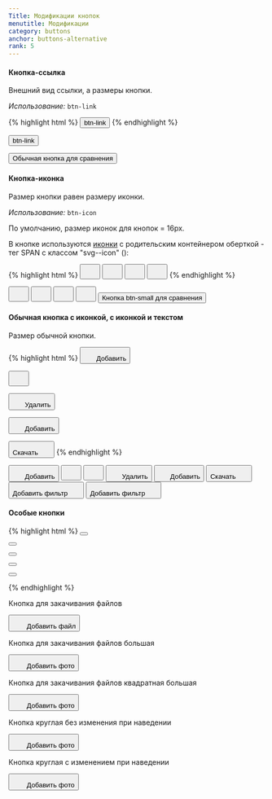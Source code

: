```yaml
---
Title: Модификации кнопок
menutitle: Модификации
category: buttons
anchor: buttons-alternative
rank: 5
---
```


#### Кнопка-ссылка

Внешний вид ссылки, а размеры кнопки.

_Использование:_ `btn-link`

{% highlight html %}
  <button class="btn-link">btn-link</button>
{% endhighlight %}

<div class="bs-docs-example">
  <div class="">
  <button class="btn-link">btn-link</button>

  <button class="btn-default ml-10">Обычная кнопка для сравнения</button>
  </div>
</div>

#### Кнопка-иконка

Размер кнопки равен размеру иконки.

_Использование:_ `btn-icon`

По умолчанию, размер иконок для кнопок = 16px.

В кнопке используются <a href="https://infotech-ru.github.io/dsf-common-ui/icons">иконки</a> с родительским контейнером оберткой - тег SPAN с классом "svg--icon" (<span class="svg--icon">):

{% highlight html %}
  <button class="btn-icon"><span class="svg--icon"><svg class="bicolors-plus" width="24" height="24"><use xlink:href="sprite.symbol.svg#bicolors-plus"></use></svg></span></button>
  <button class="btn-icon"><span class="svg--icon"><svg class="bicolors-arrows_reload" width="24" height="24"><use xlink:href="sprite.symbol.svg#bicolors-arrows_reload"></use></svg></span></button>
  <button class="btn-icon"><span class="svg--icon svg-danger"><svg class="bicolors-delete" width="24" height="24"><use xlink:href="sprite.symbol.svg#bicolors-delete"></use></svg></span></button>
  <button class="btn-icon btn-icon_h20"><span class="svg--icon"><svg class="bicolors-plus__24vb" width="24" height="24"><use xlink:href="sprite.symbol.svg#bicolors-plus__24vb"></use></svg></span></button>
{% endhighlight %}
<div class="bs-docs-example">
  <div class="">
  <button class="btn-icon"><span class="svg--icon"><svg class="bicolors-plus" width="24" height="24"><use xlink:href="/dsf-common-ui/dist/sprite.symbol.svg#bicolors-plus"></use></svg></span></button>
  <button class="btn-icon ml-10"><span class="svg--icon"><svg class="bicolors-arrows_reload" width="24" height="24"><use xlink:href="/dsf-common-ui/dist/sprite.symbol.svg#bicolors-arrows_reload"></use></svg></span></button>
  <button class="btn-icon ml-10"><span class="svg--icon svg-danger"><svg class="bicolors-delete" width="24" height="24"><use xlink:href="/dsf-common-ui/dist/sprite.symbol.svg#bicolors-delete"></use></svg></span></button>
  <button class="btn-icon btn-icon_h20 ml-10"><span class="svg--icon"><svg class="bicolors-plus__24vb" width="24" height="24"><use xlink:href="/dsf-common-ui/dist/sprite.symbol.svg#bicolors-plus__24vb"></use></svg></span></button>
  <button class="btn-default btn-small ml-10">Кнопка btn-small для сравнения</button>
  </div>
</div>

#### Обычная кнопка c иконкой, с иконкой и текстом

Размер обычной кнопки.

{% highlight html %}
  <button class="btn-link"><span class="svg--icon"><svg class="bicolors-plus" width="24" height="24"><use xlink:href="sprite.symbol.svg#bicolors-plus"></use></svg></span><span class="btn-text">Добавить</span></button>
  
  <button class="btn-success__outline"><span class="svg--icon"><svg class="bicolors-filter" width="24" height="24"><use xlink:href="sprite.symbol.svg#bicolors-filter"></use></svg></span></button>

  <button class="btn-danger__outline"><span class="svg--icon"><svg class="bicolors-delete" width="24" height="24"><use xlink:href="sprite.symbol.svg#bicolors-delete"></use></svg></span><span class="btn-text">Удалить</span></button>

  <button class="btn-primary"><span class="svg--icon"><svg class="bicolors-plus" width="24" height="24"><use xlink:href="sprite.symbol.svg#bicolors-plus"></use></svg></span><span class="btn-text">Добавить</span></button>

  <button class="btn-primary__outline"><span class="btn-text">Скачать</span><span class="svg--icon"><svg class="bicolors-export" width="24" height="24"><use xlink:href="sprite.symbol.svg#bicolors-export"></use></svg></span></button>
{% endhighlight %}

<div class="bs-docs-example">
  <button class="btn-link"><span class="svg--icon"><svg  class="bicolors-plus" width="24" height="24"><use xlink:href="/dsf-common-ui/dist/sprite.symbol.svg#bicolors-plus"></use></svg></span><span class="btn-text">Добавить</span></button>
  <button class="btn-success__outline ml-10"><span class="svg--icon"><svg  class="bicolors-filter" width="24" height="24"><use xlink:href="/dsf-common-ui/dist/sprite.symbol.svg#bicolors-filter"></use></svg></span></button>
  <button class="btn-success ml-10"><span class="svg--icon"><svg  class="bicolors-filter" width="24" height="24"><use xlink:href="/dsf-common-ui/dist/sprite.symbol.svg#bicolors-filter"></use></svg></span></button>
  <button class="btn-danger__outline ml-10"><span class="svg--icon"><svg class="bicolors-delete" width="24" height="24"><use xlink:href="/dsf-common-ui/dist/sprite.symbol.svg#bicolors-delete"></use></svg></span><span class="btn-text">Удалить</span></button>
  <button class="btn-primary ml-10"><span class="svg--icon"><svg class="bicolors-plus" width="24" height="24"><use xlink:href="/dsf-common-ui/dist/sprite.symbol.svg#bicolors-plus"></use></svg></span><span class="btn-text">Добавить</span></button>
  <button class="btn-primary__outline ml-10"><span class="btn-text">Скачать</span><span class="svg--icon"><svg class="bicolors-export" width="24" height="24"><use xlink:href="/dsf-common-ui/dist/sprite.symbol.svg#bicolors-export"></use></svg></span></button>
  <button class="btn-success__outline ml-10"><span class="btn-text">Добавить фильтр</span><span class="svg--icon"><svg class="bicolors-filter_plus" width="24" height="24"><use xlink:href="/dsf-common-ui/dist/sprite.symbol.svg#bicolors-filter_plus"></use></svg></span></button>
  <button class="btn-success__danger ml-10"><span class="btn-text">Добавить фильтр</span><span class="svg--icon"><svg class="bicolors-filter_plus" width="24" height="24"><use xlink:href="/dsf-common-ui/dist/sprite.symbol.svg#bicolors-filter_plus"></use></svg></span></button>
</div>



#### Особые кнопки

{% highlight html %}
<button class="btn-download"><span class="btn-download_inner"><?= Icons::withText('bicolors-doc', Yii::t('app', 'Добавить файл')) ?></span></button>

<button class="btn-download btn-download__large"><span class="btn-download_inner"><?= Icons::withText('bicolors-photo__24vb', Yii::t('app', 'Добавить фото')) ?></span></button>

<button class="btn-download btn-download__square"><span class="btn-download_inner"><?= Icons::withText('bicolors-photo__24vb', Yii::t('app', 'Добавить фото')) ?></span></button>

<button class="btn-download btn-download__circle"><span class="btn-download_inner"><?= Icons::withText('bicolors-photo__24vb', Yii::t('app', 'Добавить фото')) ?></span></button>
>
<div class="blockBusinessCardLeft">
    <div class="blockBusinessCardLeft_image blockBusinessCardLeft_image__personal">
      <button class="btn-download btn-download__circle btn-download__onHover p-absolute top-0"><span class="btn-download_inner"><?= Icons::withText('bicolors-photo__24vb', Yii::t('app', 'Добавить фото')) ?></span></button>
    </div>
</div>

{% endhighlight %}
<div class="bs-docs-example">
    <div class="row">
        <div class="col-4">
            <p>Кнопка для закачивания файлов</p>
            <button class="btn-download">
                <span class="btn-download_inner">
                    <span class="svg--icon"><svg width="24" height="24"><use xlink:href="/dsf-common-ui/dist/sprite.symbol.svg#bicolors-doc"></use></svg></span>
                    <span class="btn-text">Добавить файл</span>
                </span>
            </button>
            <div class="mt-20">
                <p>Кнопка для закачивания файлов большая</p>
                <button class="btn-download btn-download__large">
                    <span class="btn-download_inner">
                        <span class="svg--icon"><svg width="24" height="24"><use xlink:href="/dsf-common-ui/dist/sprite.symbol.svg#bicolors-photo__24vb"></use></svg></span>
                        <span class="btn-text">Добавить фото</span>
                    </span>
                </button>
            </div>
        </div>
        <div class="col-4">
            <p>Кнопка для закачивания файлов квадратная большая</p>
            <button class="btn-download btn-download__square">
                <span class="btn-download_inner">
                    <span class="svg--icon"><svg width="24" height="24"><use xlink:href="/dsf-common-ui/dist/sprite.symbol.svg#bicolors-photo__24vb"></use></svg></span>
                    <span class="btn-text">Добавить фото</span>
                </span>
            </button>
        </div>
        <div class="col-4">
            <p>Кнопка круглая без изменения при наведении</p>
            <button class="btn-download btn-download__circle">
                <span class="btn-download_inner">
                    <span class="svg--icon"><svg width="24" height="24"><use xlink:href="/dsf-common-ui/dist/sprite.symbol.svg#bicolors-photo__24vb"></use></svg></span>
                    <span class="btn-text">Добавить фото</span>
                </span>
            </button>
            <div class="mt-10">
                <p>Кнопка круглая с изменением при наведении</p>
                <div class="blockBusinessCardLeft">
                    <div class="blockBusinessCardLeft_image blockBusinessCardLeft_image__personal">
                        <button class="btn-download btn-download__circle btn-download__onHover">
                            <span class="btn-download_inner">
                                <span class="svg--icon"><svg width="24" height="24"><use xlink:href="/dsf-common-ui/dist/sprite.symbol.svg#bicolors-photo__24vb"></use></svg></span>
                                <span class="btn-text">Добавить фото</span>
                            </span>
                        </button>
                    </div>
                </div>
            </div>
        </div>
    </div>
</div>